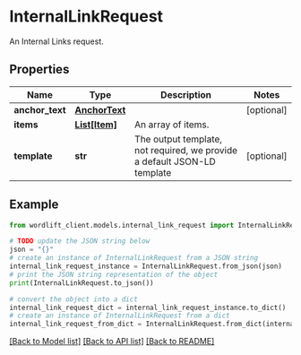 # InternalLinkRequest

An Internal Links request.

## Properties

Name | Type | Description | Notes
------------ | ------------- | ------------- | -------------
**anchor_text** | [**AnchorText**](AnchorText.md) |  | [optional] 
**items** | [**List[Item]**](Item.md) | An array of items. | 
**template** | **str** | The output template, not required, we provide a default JSON-LD template | [optional] 

## Example

```python
from wordlift_client.models.internal_link_request import InternalLinkRequest

# TODO update the JSON string below
json = "{}"
# create an instance of InternalLinkRequest from a JSON string
internal_link_request_instance = InternalLinkRequest.from_json(json)
# print the JSON string representation of the object
print(InternalLinkRequest.to_json())

# convert the object into a dict
internal_link_request_dict = internal_link_request_instance.to_dict()
# create an instance of InternalLinkRequest from a dict
internal_link_request_from_dict = InternalLinkRequest.from_dict(internal_link_request_dict)
```
[[Back to Model list]](../README.md#documentation-for-models) [[Back to API list]](../README.md#documentation-for-api-endpoints) [[Back to README]](../README.md)


